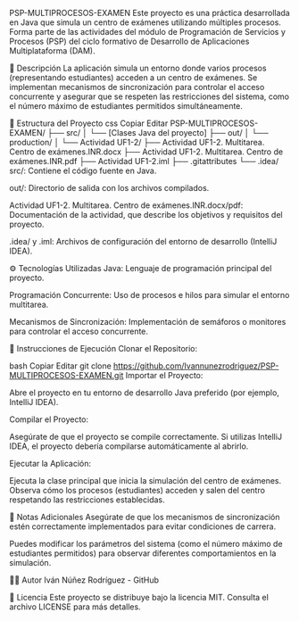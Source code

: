 PSP-MULTIPROCESOS-EXAMEN
Este proyecto es una práctica desarrollada en Java que simula un centro de exámenes utilizando múltiples procesos. Forma parte de las actividades del módulo de Programación de Servicios y Procesos (PSP) del ciclo formativo de Desarrollo de Aplicaciones Multiplataforma (DAM).

🧠 Descripción
La aplicación simula un entorno donde varios procesos (representando estudiantes) acceden a un centro de exámenes. Se implementan mecanismos de sincronización para controlar el acceso concurrente y asegurar que se respeten las restricciones del sistema, como el número máximo de estudiantes permitidos simultáneamente.

📁 Estructura del Proyecto
css
Copiar
Editar
PSP-MULTIPROCESOS-EXAMEN/
├── src/
│   └── [Clases Java del proyecto]
├── out/
│   └── production/
│       └── Actividad UF1-2/
├── Actividad UF1-2. Multitarea. Centro de exámenes.INR.docx
├── Actividad UF1-2. Multitarea. Centro de exámenes.INR.pdf
├── Actividad UF1-2.iml
├── .gitattributes
└── .idea/
src/: Contiene el código fuente en Java.

out/: Directorio de salida con los archivos compilados.

Actividad UF1-2. Multitarea. Centro de exámenes.INR.docx/pdf: Documentación de la actividad, que describe los objetivos y requisitos del proyecto.

.idea/ y .iml: Archivos de configuración del entorno de desarrollo (IntelliJ IDEA).

⚙️ Tecnologías Utilizadas
Java: Lenguaje de programación principal del proyecto.

Programación Concurrente: Uso de procesos e hilos para simular el entorno multitarea.

Mecanismos de Sincronización: Implementación de semáforos o monitores para controlar el acceso concurrente.

🚀 Instrucciones de Ejecución
Clonar el Repositorio:

bash
Copiar
Editar
git clone https://github.com/Ivannunezrodriguez/PSP-MULTIPROCESOS-EXAMEN.git
Importar el Proyecto:

Abre el proyecto en tu entorno de desarrollo Java preferido (por ejemplo, IntelliJ IDEA).

Compilar el Proyecto:

Asegúrate de que el proyecto se compile correctamente. Si utilizas IntelliJ IDEA, el proyecto debería compilarse automáticamente al abrirlo.

Ejecutar la Aplicación:

Ejecuta la clase principal que inicia la simulación del centro de exámenes. Observa cómo los procesos (estudiantes) acceden y salen del centro respetando las restricciones establecidas.

📝 Notas Adicionales
Asegúrate de que los mecanismos de sincronización estén correctamente implementados para evitar condiciones de carrera.

Puedes modificar los parámetros del sistema (como el número máximo de estudiantes permitidos) para observar diferentes comportamientos en la simulación.

👨‍💻 Autor
Iván Núñez Rodríguez - GitHub

📄 Licencia
Este proyecto se distribuye bajo la licencia MIT. Consulta el archivo LICENSE para más detalles.
